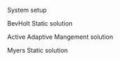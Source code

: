 <!--roptions dev="png", fig.width=7, fig.height=5, fig.path='ex-out-', tidy=FALSE, warning=FALSE, comment=NA, message=FALSE, cache=FALSE-->

<!--begin.rcode echo=FALSE 
render_gfm()
opts_knit$set(upload = TRUE)
## use flickr to upload with these options
require(socialR)
options(flickrOptions=list(
  description="https://github.com/cboettig/pdg_control/blob/master/inst/examples/",
  tags="stochpop, pdg_control"))
opts_knit$set(upload.fun = flickr.url)
end.rcode-->

System setup 
<!--begin.rcode pars
require(pdgControl)
p_grid = seq(0.01,.99, length=5) 
x_grid = seq(.01,2.5,length=15) 
sigma_g = 0.2
h_grid <- seq(0, 2, length=11)
T <- 15
xT <- 0
z_g <- function() rlnorm(1,  0, sigma_g) 
profit <- profit_harvest(price = 10, c0 = 1) 
delta <- 0.05
reward <- 0
pars <- c(1.5, 0.25)
K <- (pars[1]-1)/pars[2]
end.rcode-->

BevHolt Static solution
<!--begin.rcode static2
sdp <- determine_SDP_matrix(BevHolt, pars, x_grid, h_grid, .2)
static <- find_dp_optim(sdp, x_grid, h_grid, T, xT=0, profit, delta, reward)
static_sim <- ForwardSimulate(BevHolt, pars, x_grid, h_grid, 
                              K, static$D, z_g)
static$D
static_sim
end.rcode-->




Active Adaptive Mangement solution
<!--begin.rcode active
bevholt <- function(x, h, p) max(p[1] * (x - h) / (1 - p[2] * (x - h)), 0)
myers  <- function(x, h, p) max(p[1] * (x - h) ^ 2 / (1 + (x - h) ^ 2 / p[2]), 0)
f1 <- setmodel(myers, c(1.1, 2))
f2 <- setmodel(bevholt, pars)

M <- model_uncertainty(f1, f2, x_grid, p_grid, h_grid)
active <- dp_optim(M, x_grid, h_grid, T, xT=0, profit, delta, reward, p_grid=p_grid) 
end.rcode-->


<!--begin.rcode activeplots
sims <- lapply(1:100, function(i){
  active_adaptive_simulate(Myers, c(1.1, 2, 2), x_grid, h_grid, p_grid, 
                                K, p_grid[1], active$D,
                                z_g, update_belief(f1,f2))
})
require(reshape2)
dat <- melt(sims, id=names(sims[[1]])) 
names(dat)[7] <- "reps"
require(ggplot2)
ggplot(subset(dat,reps==1)) +
  geom_line(aes(time, fishstock)) +
  geom_line(aes(time, harvest), col="darkgreen") +  
  geom_line(aes(time, belief), col="darkred")

ggplot(dat) + geom_line(aes(time, fishstock, group = reps), alpha = 0.2)
ggplot(dat) + geom_line(aes(time, belief, group = reps), alpha = 0.2)
end.rcode-->


Myers Static solution
<!--begin.rcode static
sdp <- determine_SDP_matrix(Myers, c(1.1, 2, 10), x_grid, h_grid, .2)
static <- find_dp_optim(sdp, x_grid, h_grid, T, xT=0, profit, delta, reward)
static_sim <- ForwardSimulate(Myers, c(1.1,2,10), x_grid, h_grid, 
                              K, static$D, z_g)
static$D
static_sim
end.rcode-->

